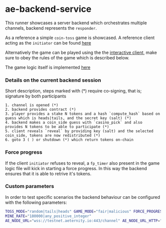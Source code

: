 # ae-backend-service

This runner showcases a server backend which orchestrates multiple channels, backend represents the `responder`.

As a reference a simple `coin-toss` game is showcased. A reference client acting as the `initiator` can be found [here](https://github.com/aeternity/coin-toss-game)

Alternatively the game can be played using the the [interactive client](apps/ae_channel_interface/README.md), make sure to obey the rules of the game which is described below.

The game logic itself is implemented [here](/apps/ae_backend_service/lib/backend_session.ex) 

### Details on the current backend session

Short description, steps marked with (*) require co-signing, that is; signature by both participants 
```
1. channel is opened (*)
2. backend provides contract (*)
3. player provides a stake N tokens and a hash `compute_hash` based on guess which is heads|tails, and the secret key (salt) (*)
4. backend makes a coin_side guess with `casino_pick` and also provides N tokens to be able to participate (*)
5. client reveals `reveal` by providing key (salt) and the selected coin_side, tokens are now redistributed (*)
6. goto 3 ( ) or shutdown (*) which return tokens on-chain
```

### Force progress

If the client `initiator` refuses to reveal, a `fp_timer` also present in the game logic file will kick in starting a force progress. In this way the backend ensures that it is able to retrive it's tokens.


### Custom parameters 

In order to test specific scenarios the backend behaviour can be configured with the following parameters:
```bash
TOSS_MODE="random|tails|heads" GAME_MODE="fair|malicious" FORCE_PROGRESS_HEIGHT="15|any_positive_integer" 
MINE_RATE="180000|any_positive_integer"
AE_NODE_URL="wss://testnet.aeternity.io:443/channel" AE_NODE_URL_HTTP="http://testnet.aeternity.io" AE_NODE_NETWORK_ID="ae_uat" iex -S mix phx.server
```
